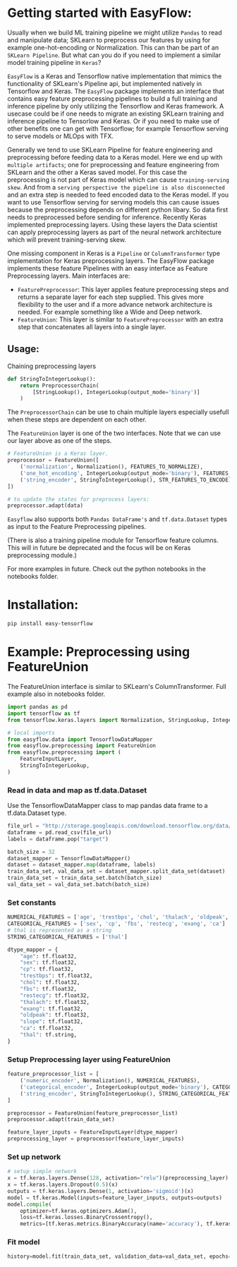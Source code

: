 # Getting started with EasyFlow:

Usually when we build ML training pipeline we might utilize `Pandas` to read and manipulate data; SKLearn to preprocess our features by using for example one-hot-encoding or Normalization. This can than be part of an `SKLearn Pipeline`. But what can you do if you need to implement a similar model training pipeline in `Keras`?

`EasyFlow` is a Keras and Tensorflow native implementation that mimics the functionality of SKLearn's Pipeline api, but implemented natively in Tensorflow and Keras. The `EasyFlow` package implements an interface that contains easy feature preprocessing pipelines to build a full training and inference pipeline by only utilizing the Tensorflow and Keras framework. A usecase could be if one needs to migrate an existing SKLearn training and inference pipeline to Tensorlow and Keras. Or if you need to make use of other benefits one can get with Tensorflow; for example Tensorflow serving to serve models or MLOps with TFX.

Generally we tend to use SKLearn Pipeline for feature engineering and preprocessing before feeding data to a Keras model. Here we end up with `multiple artifacts`; one for preprocessing and feature engineering from SKLearn and the other a Keras saved model. For this case the preprocessing is not part of Keras model which can cause `training-serving skew`. And from a `serving perspective the pipeline is also disconnected` and an extra step is needed to feed encoded data to the Keras model. If you want to use Tensorflow serving for serving models this can cause issues because the preprocessing depends on different python libary. So data first needs to preprocessed before sending for inference. Recently Keras implemented preprocessing layers. Using these layers the Data scientist can apply preprocessing layers as part of the neural network architecture which will prevent training-serving skew. 

One missing component in Keras is a `Pipeline` or `ColumnTransformer` type implementation for Keras preprocessing layers. The EasyFlow package implements these feature Pipelines with an easy interface as Feature Preprocessing layers. Main interfaces are:

* `FeaturePreprocessor`: This layer applies feature preprocessing steps and returns a separate layer for each       step supplied. This gives more flexibility to the user and if a more advance network architecture is needed. For example something like a Wide and Deep network.
* `FeatureUnion`: This layer is similar to `FeaturePreprocessor` with an extra step that concatenates all
layers into a single layer.

## Usage:

Chaining preprocessing layers

```python
def StringToIntegerLookup():
    return PreprocessorChain(
        [StringLookup(), IntegerLookup(output_mode='binary')]
    )
```
The `PreprocessorChain` can be use to chain multiple layers especially usefull when these steps are dependent on each other.

The `FeatureUnion` layer is one of the two interfaces. Note that we can use our layer above as one of the steps.

```python
# FeatureUnion is a Keras layer.
preprocessor = FeatureUnion([
    ('normalization', Normalization(), FEATURES_TO_NORMALIZE),
    ('one_hot_encoding', IntegerLookup(output_mode='binary'), FEATURES_TO_ENCODE),
    ('string_encoder', StringToIntegerLookup(), STR_FEATURES_TO_ENCODE)
])

# to update the states for preprocess layers:
preprocessor.adapt(data)
```

`Easyflow` also supports both `Pandas DataFrame's` and `tf.data.Dataset` types as input to the Feature Preprocessing pipelines.

(There is also a training pipeline module for Tensorflow feature columns. This will in future be deprecated and the focus will be on Keras preprocessing module.)

For more examples in future. Check out the python notebooks in the notebooks folder.

# Installation:
```bash
pip install easy-tensorflow
```

# Example: Preprocessing using FeatureUnion
The FeatureUnion interface is similar to SKLearn's ColumnTransformer. Full example also in notebooks folder.

```python
import pandas as pd
import tensorflow as tf
from tensorflow.keras.layers import Normalization, StringLookup, IntegerLookup

# local imports
from easyflow.data import TensorflowDataMapper
from easyflow.preprocessing import FeatureUnion
from easyflow.preprocessing import (
    FeatureInputLayer,
    StringToIntegerLookup,
)

```

### Read in data and map as tf.data.Dataset
Use the TensorflowDataMapper class to map pandas data frame to a tf.data.Dataset type.

```python
file_url = "http://storage.googleapis.com/download.tensorflow.org/data/heart.csv"
dataframe = pd.read_csv(file_url)
labels = dataframe.pop("target")

batch_size = 32
dataset_mapper = TensorflowDataMapper() 
dataset = dataset_mapper.map(dataframe, labels)
train_data_set, val_data_set = dataset_mapper.split_data_set(dataset)
train_data_set = train_data_set.batch(batch_size)
val_data_set = val_data_set.batch(batch_size)
```

### Set constants
```python
NUMERICAL_FEATURES = ['age', 'trestbps', 'chol', 'thalach', 'oldpeak', 'slope']
CATEGORICAL_FEATURES = ['sex', 'cp', 'fbs', 'restecg', 'exang', 'ca']
# thal is represented as a string
STRING_CATEGORICAL_FEATURES = ['thal']

dtype_mapper = {
    "age": tf.float32,
    "sex": tf.float32,
    "cp": tf.float32,
    "trestbps": tf.float32,
    "chol": tf.float32,
    "fbs": tf.float32,
    "restecg": tf.float32,
    "thalach": tf.float32,
    "exang": tf.float32,
    "oldpeak": tf.float32,
    "slope": tf.float32,
    "ca": tf.float32,
    "thal": tf.string,
}
```

### Setup Preprocessing layer using FeatureUnion

```python
feature_preprocessor_list = [
    ('numeric_encoder', Normalization(), NUMERICAL_FEATURES),
    ('categorical_encoder', IntegerLookup(output_mode='binary'), CATEGORICAL_FEATURES),
    ('string_encoder', StringToIntegerLookup(), STRING_CATEGORICAL_FEATURES)
]

preprocessor = FeatureUnion(feature_preprocessor_list)
preprocessor.adapt(train_data_set)

feature_layer_inputs = FeatureInputLayer(dtype_mapper)
preprocessing_layer = preprocessor(feature_layer_inputs)
```

### Set up network
```python
# setup simple network
x = tf.keras.layers.Dense(128, activation="relu")(preprocessing_layer)
x = tf.keras.layers.Dropout(0.5)(x)
outputs = tf.keras.layers.Dense(1, activation='sigmoid')(x)
model = tf.keras.Model(inputs=feature_layer_inputs, outputs=outputs)
model.compile(
    optimizer=tf.keras.optimizers.Adam(),
    loss=tf.keras.losses.BinaryCrossentropy(),
    metrics=[tf.keras.metrics.BinaryAccuracy(name='accuracy'), tf.keras.metrics.AUC(name='auc')])
```

### Fit model
```python
history=model.fit(train_data_set, validation_data=val_data_set, epochs=10)
```
